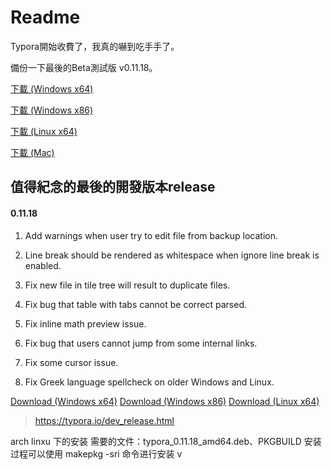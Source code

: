 # Readme

Typora開始收費了，我真的嚇到吃手手了。

備份一下最後的Beta測試版 v0.11.18。

[下載 (Windows x64)](https://github.com/hywmickey/typora-beta/raw/main/typora-update-x64-1117.exe)

[下載 (Windows x86)](https://github.com/hywmickey/typora-beta/raw/main/typora-update-ia32-1117.exe)

[下載 (Linux x64)](https://github.com/hywmickey/typora-beta/raw/main/typora_0.11.18_amd64.deb)

[下載 (Mac)](https://github.com/hywmickey/typora-beta/raw/main/Typora-0.11.18.dmg)

## 值得紀念的最後的開發版本release

#### 0.11.18

1. Add warnings when user try to edit file from backup location.

2. Line break should be rendered as whitespace when ignore line break is enabled.

3. Fix new file in tile tree will result to duplicate files.

4. Fix bug that table with tabs cannot be correct parsed.

5. Fix inline math preview issue.

6. Fix bug that users cannot jump from some internal links.

7. Fix some cursor issue.

8. Fix Greek language spellcheck on older Windows and Linux.

[Download (Windows x64)](https://download.typora.io/windows/typora-update-x64-1117.exe) [Download (Windows x86)](https://download.typora.io/windows/typora-update-ia32-1117.exe) [Download (Linux x64)](https://download.typora.io/linux/typora_0.11.18_amd64.deb)



> https://typora.io/dev_release.html


arch linxu 下的安装
需要的文件：typora_0.11.18_amd64.deb、PKGBUILD
安装过程可以使用  makepkg -sri 命令进行安装
v
